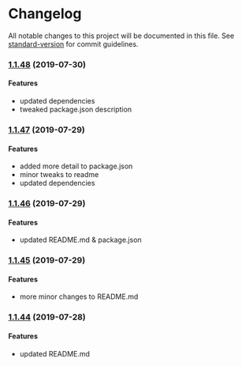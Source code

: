 # Changelog

All notable changes to this project will be documented in this file. See [standard-version](https://github.com/conventional-changelog/standard-version) for commit guidelines.

### [1.1.48](https://github.com/rmartone/missionlog/compare/v1.1.47...v1.1.48) (2019-07-30)

#### Features
* updated dependencies
* tweaked package.json description

### [1.1.47](https://github.com/rmartone/missionlog/compare/v1.1.46...v1.1.47) (2019-07-29)

#### Features
* added more detail to package.json
* minor tweaks to readme
* updated dependencies

### [1.1.46](https://github.com/rmartone/missionlog/compare/v1.1.45...v1.1.46) (2019-07-29)

#### Features
* updated README.md & package.json

### [1.1.45](https://github.com/rmartone/missionlog/compare/v1.1.44...v1.1.45) (2019-07-29)

#### Features
* more minor changes to README.md

### [1.1.44](https://github.com/rmartone/missionlog/compare/v1.1.43...v1.1.44) (2019-07-28)

#### Features
* updated README.md
